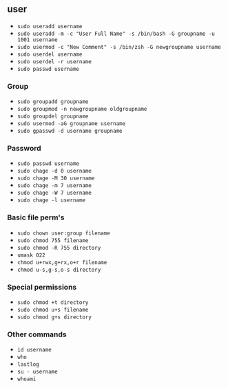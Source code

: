 ## user
* `sudo useradd username`
* `sudo useradd -m -c "User Full Name" -s /bin/bash -G groupname -u 1001 username`
* `sudo usermod -c "New Comment" -s /bin/zsh -G newgroupname username`
* `sudo userdel username`
* `sudo userdel -r username`
* `sudo passwd username`

### Group
* `sudo groupadd groupname`
* `sudo groupmod -n newgroupname oldgroupname`
* `sudo groupdel groupname`
* `sudo usermod -aG groupname username`
* `sudo gpasswd -d username groupname`

### Password
* `sudo passwd username`
* `sudo chage -d 0 username`
* `sudo chage -M 30 username`
* `sudo chage -m 7 username`
* `sudo chage -W 7 username`
* `sudo chage -l username`


### Basic file perm's
* `sudo chown user:group filename`
* `sudo chmod 755 filename`
* `sudo chmod -R 755 directory`
* `umask 022`
* `chmod u+rwx,g+rx,o+r filename`
* `chmod u-s,g-s,o-s directory`

### Special permissions
* `sudo chmod +t directory`
* `sudo chmod u+s filename`
* `sudo chmod g+s directory`

### Other commands
* `id username`
* `who`
* `lastlog`
* `su - username`
* `whoami`
